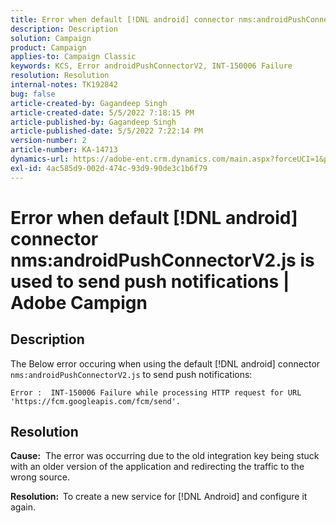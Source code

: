 ```yaml
---
title: Error when default [!DNL android] connector nms:androidPushConnectorV2.js is used to send push notifications | Adobe Campign
description: Description
solution: Campaign
product: Campaign
applies-to: Campaign Classic
keywords: KCS, Error androidPushConnectorV2, INT-150006 Failure
resolution: Resolution
internal-notes: TK192842
bug: false
article-created-by: Gagandeep Singh
article-created-date: 5/5/2022 7:18:15 PM
article-published-by: Gagandeep Singh
article-published-date: 5/5/2022 7:22:14 PM
version-number: 2
article-number: KA-14713
dynamics-url: https://adobe-ent.crm.dynamics.com/main.aspx?forceUCI=1&pagetype=entityrecord&etn=knowledgearticle&id=6036cf1a-a8cc-ec11-a7b5-6045bd00dd66
exl-id: 4ac585d9-002d-474c-93d9-90de3c1b6f79
---
```

# Error when default [!DNL android] connector nms:androidPushConnectorV2.js is used to send push notifications | Adobe Campign

## Description




The Below error occuring when using the default [!DNL android] connector `nms:androidPushConnectorV2.js` to send push notifications:

```
Error :  INT-150006 Failure while processing HTTP request for URL 'https://fcm.googleapis.com/fcm/send'.
```

## Resolution


<b>Cause:</b>  The error was occurring due to the old integration key being stuck with an older version of the application and redirecting the traffic to the wrong source.

<b>Resolution:  </b>To create a new service for [!DNL Android] and configure it again.
